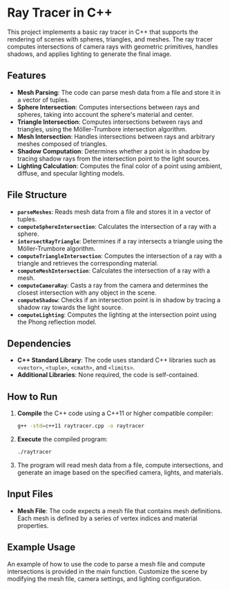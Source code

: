 # Ray Tracer in C++

This project implements a basic ray tracer in C++ that supports the rendering of scenes with spheres, triangles, and meshes. The ray tracer computes intersections of camera rays with geometric primitives, handles shadows, and applies lighting to generate the final image.

## Features

- **Mesh Parsing**: The code can parse mesh data from a file and store it in a vector of tuples.
- **Sphere Intersection**: Computes intersections between rays and spheres, taking into account the sphere's material and center.
- **Triangle Intersection**: Computes intersections between rays and triangles, using the Möller-Trumbore intersection algorithm.
- **Mesh Intersection**: Handles intersections between rays and arbitrary meshes composed of triangles.
- **Shadow Computation**: Determines whether a point is in shadow by tracing shadow rays from the intersection point to the light sources.
- **Lighting Calculation**: Computes the final color of a point using ambient, diffuse, and specular lighting models.

## File Structure

- **`parseMeshes`**: Reads mesh data from a file and stores it in a vector of tuples.
- **`computeSphereIntersection`**: Calculates the intersection of a ray with a sphere.
- **`intersectRayTriangle`**: Determines if a ray intersects a triangle using the Möller-Trumbore algorithm.
- **`computeTriangleIntersection`**: Computes the intersection of a ray with a triangle and retrieves the corresponding material.
- **`computeMeshIntersection`**: Calculates the intersection of a ray with a mesh.
- **`computeCameraRay`**: Casts a ray from the camera and determines the closest intersection with any object in the scene.
- **`computeShadow`**: Checks if an intersection point is in shadow by tracing a shadow ray towards the light source.
- **`computeLighting`**: Computes the lighting at the intersection point using the Phong reflection model.

## Dependencies

- **C++ Standard Library**: The code uses standard C++ libraries such as `<vector>`, `<tuple>`, `<cmath>`, and `<limits>`.
- **Additional Libraries**: None required, the code is self-contained.

## How to Run

1. **Compile** the C++ code using a C++11 or higher compatible compiler:
   ```sh
   g++ -std=c++11 raytracer.cpp -o raytracer
   ```

2. **Execute** the compiled program:
   ```sh
   ./raytracer
   ```

3. The program will read mesh data from a file, compute intersections, and generate an image based on the specified camera, lights, and materials.

## Input Files

- **Mesh File**: The code expects a mesh file that contains mesh definitions. Each mesh is defined by a series of vertex indices and material properties.

## Example Usage

An example of how to use the code to parse a mesh file and compute intersections is provided in the main function. Customize the scene by modifying the mesh file, camera settings, and lighting configuration.
